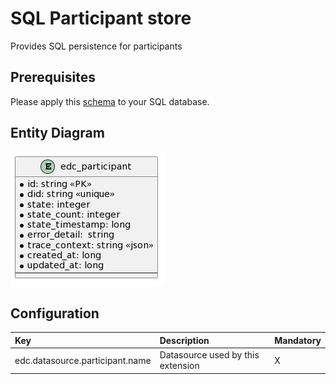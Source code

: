 # SQL Participant store

Provides SQL persistence for participants


## Prerequisites

Please apply this [schema](docs/schema.sql) to your SQL database.


## Entity Diagram

![ER Diagram](docs/er.png)

## Configuration

| Key                             | Description                       | Mandatory | 
|:--------------------------------|:----------------------------------|-----------|
| edc.datasource.participant.name | Datasource used by this extension | X         |
